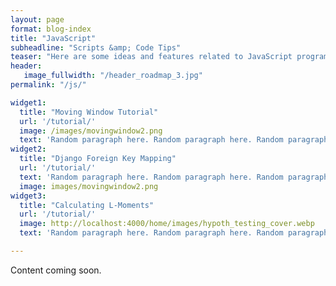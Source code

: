```yaml
---
layout: page
format: blog-index
title: "JavaScript"
subheadline: "Scripts &amp; Code Tips"
teaser: "Here are some ideas and features related to JavaScript programming."
header:
   image_fullwidth: "/header_roadmap_3.jpg"
permalink: "/js/"

widget1:
  title: "Moving Window Tutorial"
  url: '/tutorial/'
  image: /images/movingwindow2.png
  text: 'Random paragraph here. Random paragraph here. Random paragraph here. Random paragraph here. '
widget2:
  title: "Django Foreign Key Mapping"
  url: '/tutorial/'
  text: 'Random paragraph here. Random paragraph here. Random paragraph here. Random paragraph here. '
  image: images/movingwindow2.png
widget3:
  title: "Calculating L-Moments"
  url: '/tutorial/'
  image: http://localhost:4000/home/images/hypoth_testing_cover.webp
  text: 'Random paragraph here. Random paragraph here. Random paragraph here. Random paragraph here. '

---
```

Content coming soon.


<!-- ## JavaScript Topics 
{% for snip in site.snips %}
   <h2>{{ snip.title }} - {{ snip.teaser }}</h2>
   <li><a href="{{ snip.url }}{{ snip.baseurl }}{{ snip.url }}">{% if snip.subheadline %}{{ snip.subheadline }} &middot; {% endif %}<strong>{{ snip.title }}</strong></a></li>
{% endfor %} -->




<!-- {% include alert success="Yay! you did it!" %}

Random paragraph here. Random paragraph here. Random paragraph here. Random paragraph here. Random paragraph here. Random paragraph here. Random paragraph here.

![exploratory versus predictive modeling]({{site.baseurl}}/images/public-health.webp) -->
<!-- <p>{{ snip.content | markdownify }}</p> -->

<!-- <div class="row">
   <div class="medium-6 columns">
      {% for post in site.posts limit:1 %}
      {% if post.subheadline %}<p class="subheadline">{{ post.subheadline }}</p>{% endif %}
      <h2><a href="{{ site.url }}{{ site.baseurl }}{{ post.url }}">{{ post.title }}</a></h2>
      <p>
            {% if post.meta_description %}{{ post.meta_description | strip_html | escape }}{% else post.teaser %}{{ post.teaser | strip_html | escape }}{% endif %}
            <a href="{{ site.url }}{{ site.baseurl }}{{ post.url }}" title="Read {{ post.title | escape_once }}"><strong>{{ site.data.language.read_more }}</strong></a>
      </p>
      {% endfor %}
   </div>

   <div class="medium-6 columns">
      <p><strong>{{ site.data.language.more_articles }}</strong></p>
      {% include list-posts entries='3' offset='1' tag='javascript' %}
   </div>
</div> -->


<!-- 
## Ideas and possible new features
{: .t30 } 

* Get rid of Backstretch.js and solve it with pure CSS
* [Custom Scrollbar](https://css-tricks.com/custom-scrollbars-in-webkit/)
* Layout/Template for category-archives -->
 
<!-- <div class="row t60">
	{% if page.widget1.image or page.widget1.video or page.widget1.title %}
		{% include _frontpage-widget.html widget=page.widget1 %}
	{% endif %}

	{% if page.widget2.image or page.widget2.video or page.widget2.title %}
		{% include _frontpage-widget.html widget=page.widget2 %}
	{% endif %}

	{% if page.widget3.image or page.widget3.video or page.widget3.title %}
		{% include _frontpage-widget.html widget=page.widget3 %}
    {% endif %}  
</div> -->